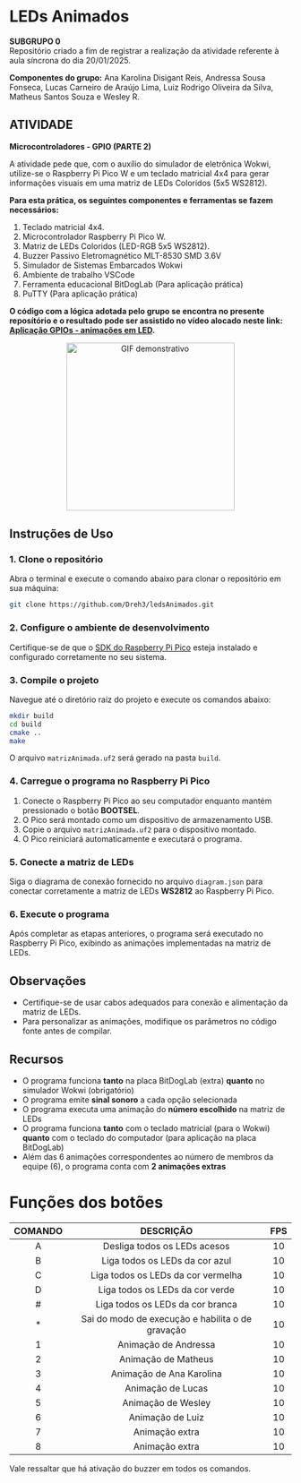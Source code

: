  # LEDs Animados

__SUBGRUPO 0__<br>
Repositório criado a fim de registrar a realização da atividade referente à aula síncrona do dia 20/01/2025.

__Componentes do grupo:__
Ana Karolina Disigant Reis, Andressa Sousa Fonseca, Lucas Carneiro de Araújo Lima, Luiz Rodrigo Oliveira da Silva, Matheus Santos Souza e Wesley R.

## ATIVIDADE 
__Microcontroladores - GPIO (PARTE 2)__<br>

A atividade pede que, com o auxílio do simulador de eletrônica Wokwi, utilize-se o Raspberry Pi Pico W e um teclado matricial 4x4 para gerar informações visuais em uma matriz de LEDs Coloridos (5x5 WS2812). 

__Para esta prática, os seguintes componentes e ferramentas se fazem necessários:__
1) Teclado matricial 4x4.
2) Microcontrolador Raspberry Pi Pico W.
3) Matriz de LEDs Coloridos (LED-RGB 5x5 WS2812).
4) Buzzer Passivo Eletromagnético MLT-8530 SMD 3.6V
5) Simulador de Sistemas Embarcados Wokwi
6) Ambiente de trabalho VSCode
7) Ferramenta educacional BitDogLab (Para aplicação prática)
8) PuTTY (Para aplicação prática)


__O código com a lógica adotada pelo grupo se encontra no presente reposítório e o resultado pode ser assistido no vídeo alocado neste link: [Aplicação GPIOs - animações em LED](https://www.youtube.com/watch?v=UjJnq5CxnIs).__

<div align="center">
  <img src="https://github.com/user-attachments/assets/0ae5fa23-4bc6-43d1-8f01-7f12f507d591" alt="GIF demonstrativo" width="300"/>
</div>


## Instruções de Uso

### 1. Clone o repositório
Abra o terminal e execute o comando abaixo para clonar o repositório em sua máquina:
```bash
git clone https://github.com/Dreh3/ledsAnimados.git
```

### 2. Configure o ambiente de desenvolvimento
Certifique-se de que o [SDK do Raspberry Pi Pico](https://github.com/raspberrypi/pico-sdk) esteja instalado e configurado corretamente no seu sistema.

### 3. Compile o projeto
Navegue até o diretório raiz do projeto e execute os comandos abaixo:
```bash
mkdir build
cd build
cmake ..
make
```
O arquivo `matrizAnimada.uf2` será gerado na pasta `build`.

### 4. Carregue o programa no Raspberry Pi Pico
1. Conecte o Raspberry Pi Pico ao seu computador enquanto mantém pressionado o botão **BOOTSEL**.
2. O Pico será montado como um dispositivo de armazenamento USB.
3. Copie o arquivo `matrizAnimada.uf2` para o dispositivo montado.
4. O Pico reiniciará automaticamente e executará o programa.

### 5. Conecte a matriz de LEDs
Siga o diagrama de conexão fornecido no arquivo `diagram.json` para conectar corretamente a matriz de LEDs **WS2812** ao Raspberry Pi Pico.

### 6. Execute o programa
Após completar as etapas anteriores, o programa será executado no Raspberry Pi Pico, exibindo as animações implementadas na matriz de LEDs.

## Observações

- Certifique-se de usar cabos adequados para conexão e alimentação da matriz de LEDs.
- Para personalizar as animações, modifique os parâmetros no código fonte antes de compilar.

## Recursos

- O programa funciona **tanto** na placa BitDogLab (extra) **quanto** no simulador Wokwi (obrigatório)
- O programa emite **sinal sonoro** a cada opção selecionada
- O programa executa uma animação do **número escolhido** na matriz de LEDs
- O programa funciona **tanto** com o teclado matricial (para o Wokwi) **quanto** com o teclado do computador (para aplicação na placa BitDogLab)
- Além das 6 animações correspondentes ao número de membros da equipe (6), o programa conta com **2 animações extras**

# Funções dos botões

| COMANDO                            | DESCRIÇÃO                                     | FPS   |
|:----------------------------------:|:---------------------------------------------:|:-----:|
| A                                  | Desliga todos os LEDs acesos                  | 10    |
| B                                  | Liga todos os LEDs da cor azul                | 10    |
| C                                  | Liga todos os LEDs da cor vermelha            | 10    |
| D                                  | Liga todos os LEDs da cor verde               | 10    |
| #                                  | Liga todos os LEDs da cor branca              | 10    |
| *                                  | Sai do modo de execução e habilita o de gravação | 10    |
| 1                                  | Animação de Andressa                          | 10    |
| 2                                  | Animação de Matheus                           | 10    |
| 3                                  | Animação de Ana Karolina                      | 10    |
| 4                                  | Animação de Lucas                             | 10    |
| 5                                  | Animação de Wesley                            | 10    |
| 6                                  | Animação de Luiz                              | 10    |
| 7                                  | Animação extra                                | 10    |
| 8                                  | Animação extra                                | 10    |


Vale ressaltar que há ativação do buzzer em todos os comandos.

